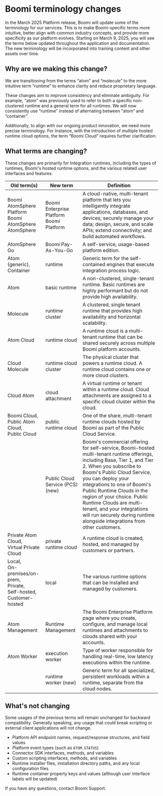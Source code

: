 # Boomi terminology changes

<head>
  <meta name="guidename" content="Platform"/>
  <meta name="context" content="GUID-792a8568-4aed-49b7-b759-d84a38cf7aa9"/>
</head>

In the March 2025 Platform release, Boomi will update some of the terminology for our services. This is to make Boomi-specific terms more intuitive, better align with common industry concepts, and provide more specificity as our platform evolves. Starting on March 9, 2025, you will see the terms below updated throughout the application and documentation. The new terminology will be incorporated into training content and other assets over time.

## Why are we making this change?

We are transitioning from the terms “atom” and “molecule” to the more intuitive term “runtime” to enhance clarity and reduce proprietary language.

These changes aim to improve consistency and eliminate ambiguity. For example, “atom” was previously used to refer to both a specific non-clustered runtime and a general term for all runtimes. We will now consistently use “runtime” instead of alternating between “atom” and “container”.

Additionally, to align with our ongoing product innovation, we need more precise terminology. For instance, with the introduction of multiple hosted runtime cloud options, the term “Boomi Cloud” requires further clarification.

## What terms are changing?

These changes are primarily for Integration runtimes, including the types of runtimes, Boomi's hosted runtime options, and the various related user interfaces and features.

| Old term(s) | New term | Definition |
| --- | --- | --- |
| Boomi AtomSphere Platform<br/>Boomi AtomSphere<br/>AtomSphere | Boomi Enterprise Platform<br/>Boomi Platform | A cloud-native, multi-tenant platform that lets you intelligently integrate applications, databases, and devices; securely manage your data; design, secure, and scale APIs; extend connectivity; and build automated workflows. |
| AtomSphere Go | Boomi Pay-As-You-Go | A self-service, usage-based platform edition. |
| Atom (generic),<br/>Container | runtime | Generic term for the self-contained engines that execute integration process logic. |
| Atom | basic runtime | A non-clustered, single-tenant runtime. Basic runtimes are highly performant but do not provide high availability. |
| Molecule | runtime cluster | A clustered, single tenant runtime that provides high availability and horizontal scalability. |
| Atom Cloud | runtime cloud | A runtime cloud is a multi-tenant runtime that can be shared securely across multiple Boomi platform accounts. |
| Cloud Molecule | runtime cloud cluster | The physical cluster that powers a runtime cloud. A runtime cloud contains one or more cloud clusters. |
| Cloud Atom | cloud attachment | A virtual runtime or tenant within a runtime cloud. Cloud attachments are assigned to a specific cloud cluster within the cloud. |
| Boomi Cloud,<br/>Public Atom Cloud,<br/>Public Cloud | public runtime cloud | One of the share, multi-tenant runtime clouds hosted by Boomi as part of the Public Cloud Service. |
| | Public Cloud Service (PCS) (new) | Boomi's commercial offering for self-service, Boomi-hosted multi-tenant runtime offerings, including Base, Tier 1, and Tier 2. When you subscribe to Boomi's Public Cloud Service, you can deploy your integrations to one of Boomi's Public Runtime Clouds in the region of your choice. Public Runtime Clouds are multi-tenant, and your integrations will run securely during runtime alongside integrations from other customers. |
| Private Atom Cloud,<br/>Virtual Private Cloud | private runtime cloud | A runtime cloud is created, hosted, and managed by customers or partners. |
| Local,<br/>On-premises/on-prem,<br/>Private,<br/>Self-hosted,<br/>Customer-hosted | local | The various runtime options that can be installed and managed by customers. |
| Atom Management | Runtime Management | The Boomi Enterprise Platform page where you create, configure, and manage local runtimes and attachments to clouds shared with your accounts. |
| Atom Worker | execution worker | Type of worker responsible for handling real-time, low latency executions within the runtime. |
| | runtime worker (new) | Generic term for all specialized, persistent workloads within a runtime, separate from the cloud nodes. |

## What's not changing

Some usages of the previous terms will remain unchanged for backward compatibility. Generally speaking, any usage that could break scripting or external client applications will not change.

- Platform API endpoint names, request/response structures, and field values
- Platform event types (such as `ATOM.STATUS`)
- Connector SDK interfaces, methods, and variables
- Custom scripting interfaces, methods, and variables
- Runtime installer files, installation directory paths, and any local configuration files
- Runtime container property keys and values (although user interface labels will be updated)

If you have any questions, contact Boomi Support.
